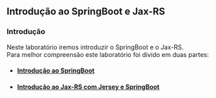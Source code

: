 ## Introdução ao SpringBoot e Jax-RS

### Introdução
Neste laboratório iremos introduzir o SpringBoot e o Jax-RS.<br/>
Para melhor compreensão este laboratório foi divido em duas partes:
 * #### [Introdução ao SpringBoot](./Introducao%20SpringBoot/)<br/>
 * #### [Introdução ao Jax-RS com Jersey e SpringBoot](./JaxRS/)<br/>